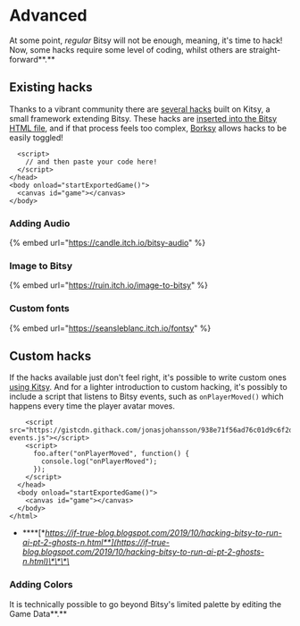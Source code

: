 # Advanced

At some point, _regular_ Bitsy will not be enough, meaning, it's time to hack! Now, some hacks require some level of coding, whilst others are straight-forward**.**

## Existing hacks

Thanks to a vibrant community there are [several hacks](https://github.com/seleb/bitsy-hacks) built on Kitsy, a small framework extending Bitsy. These hacks are [inserted into the Bitsy HTML file](https://github.com/seleb/bitsy-hacks#how-to-use), and if that process feels too complex, [Borksy](https://ayolland.itch.io/borksy) allows hacks to be easily toggled!

```markup
  <script>
    // and then paste your code here!
  </script>
</head>
<body onload="startExportedGame()">
  <canvas id="game"></canvas>
</body>
```

### Adding Audio

{% embed url="https://candle.itch.io/bitsy-audio" %}

### Image to Bitsy

{% embed url="https://ruin.itch.io/image-to-bitsy" %}

### Custom fonts

{% embed url="https://seansleblanc.itch.io/fontsy" %}

## Custom hacks

If the hacks available just don't feel right, it's possible to write custom ones [using Kitsy](https://github.com/seleb/bitsy-hacks/wiki). And for a lighter introduction to custom hacking, it's possibly to include a script that listens to Bitsy events, such as `onPlayerMoved()` which happens every time the player avatar moves.

```markup
    <script src="https://gistcdn.githack.com/jonasjohansson/938e71f56ad76c01d9c6f2d7c2fed3c5/raw/e7270bc2bb73315abd7faa6fe50790c7c27ec57d/kitsy-events.js"></script>
    <script>
      foo.after("onPlayerMoved", function() {
        console.log("onPlayerMoved");
      });
    </script>
  </head>
  <body onload="startExportedGame()">
    <canvas id="game"></canvas>
  </body>
</html>
```

* \*\*\*\*[**https://if-true-blog.blogspot.com/2019/10/hacking-bitsy-to-run-ai-pt-2-ghosts-n.html**](https://if-true-blog.blogspot.com/2019/10/hacking-bitsy-to-run-ai-pt-2-ghosts-n.html)\*\*\*\*

### **Adding Colors**

It is technically possible to go beyond Bitsy's limited palette by editing the Game Data**.**

